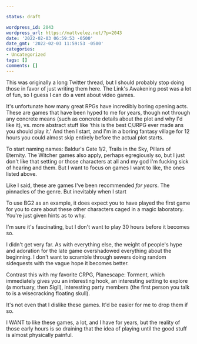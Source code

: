```yaml
---

status: draft

wordpress_id: 2043
wordpress_url: https://mattvelez.net/?p=2043
date: '2022-02-03 06:59:53 -0500'
date_gmt: '2022-02-03 11:59:53 -0500'
categories:
- Uncategorized
tags: []
comments: []
---
```

This was originally a long Twitter thread, but I should probably stop doing those in favor of just writing them here. The Link's Awakening post was a lot of fun, so I guess I can do a vent about video games.

It's unfortunate how many great RPGs have incredibly boring opening acts. These are games that have been hyped to me for years, though not through any concrete means (such as concrete details about the plot and why I'd like it), vs. more abstract stuff like 'this is the best C/JRPG ever made ans you should play it.' And then I start, and I'm in a boring fantasy village for 12 hours you could almost skip entirely before the actual plot starts.

To start naming names: Baldur's Gate 1/2, Trails in the Sky, Pillars of Eternity. The Witcher games also apply, perhaps egregiously so, but I just don't like that setting or those characters at all and my god I'm fucking sick of hearing and them. But I want to focus on games I want to like, the ones listed above.

Like I said, these are games I've been recommended *for years*. The pinnacles of the genre. But inevitably when I start

To use BG2 as an example, it does expect you to have played the first game for you to care about these other characters caged in a magic laboratory. You're just given hints as to why.

I'm sure it's fascinating, but I don't want to play 30 hours before it becomes so.

I didn't get very far. As with everything else, the weight of people's hype and adoration for the late game overshadowed everything about the beginning. I don't want to scramble through sewers doing random sidequests with the vague hope it becomes better.

Contrast this with my favorite CRPG, Planescape: Torment, which immediately gives you an interesting hook, an interesting setting to explore (a mortuary, then Sigil), interesting party members (the first person you talk to is a wisecracking floating skull).

It's not even that I dislike these games. It'd be easier for me to drop them if so.

I WANT to like these games, a lot, and I have for years, but the reality of those early hours is so draining that the idea of playing until the good stuff is almost physically painful.
